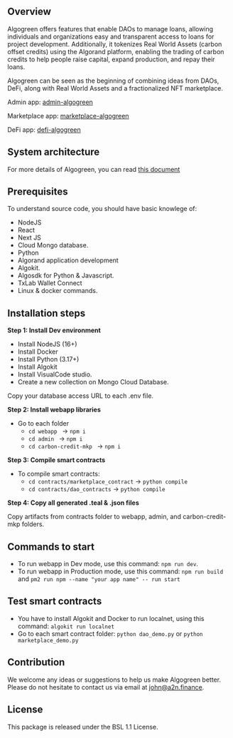 ## Overview
Algogreen offers features that enable DAOs to manage loans, allowing individuals and organizations easy and transparent access to loans for project development. Additionally, it tokenizes Real World Assets (carbon offset credits) using the Algorand platform, enabling the trading of carbon credits to help people raise capital, expand production, and repay their loans.

Algogreen can be seen as the beginning of combining ideas from DAOs, DeFi, along with Real World Assets and a fractionalized NFT marketplace.

Admin app: [admin-algogreen](https://admin-algogreen.a2n.finance)

Marketplace app: [marketplace-algogreen](https://marketplace-algogreen.a2n.finance)

DeFi app: [defi-algogreen](https://defi-algogreen.a2n.finance)

## System architecture

For more details of Algogreen, you can read [this document](HKT.md)

## Prerequisites

To understand source code, you should have basic knowlege of:
- NodeJS
- React
- Next JS
- Cloud Mongo database.
- Python
- Algorand application development
- Algokit. 
- Algosdk for Python & Javascript.
- TxLab Wallet Connect
- Linux & docker commands.

## Installation steps
**Step 1: Install Dev environment**

- Install NodeJS (16+)
- Install Docker
- Install Python (3.17+)
- Install Algokit
- Install VisualCode studio.
- Create a new collection on Mongo Cloud Database.

Copy your database access URL to each .env file.

**Step 2: Install webapp libraries**
- Go to each folder
    - ```cd webapp ``` -> ```npm i```
    - ```cd admin ``` -> ```npm i```
    - ```cd carbon-credit-mkp ``` -> ```npm i```

**Step 3: Compile smart contracts**
- To compile smart contracts:
    - ```cd contracts/marketplace_contract``` ->  ```python compile```
    - ```cd contracts/dao_contracts``` ->  ```python compile```

**Step 4: Copy all generated .teal & .json files**

Copy artifacts from contracts folder to webapp, admin, and carbon-credit-mkp folders.


## Commands to start

- To run webapp in Dev mode, use this command: ```npm run dev```. 
- To run webapp in Production mode, use this command: ```npm run build``` and ```pm2 run npm --name "your app name" -- run start```

## Test smart contracts

- You have to install Algokit and Docker to run localnet, using this command: ```algokit run localnet```
- Go to each smart contract folder: ```python dao_demo.py``` or ```python marketplace_demo.py```

## Contribution
We welcome any ideas or suggestions to help us make Algogreen better. Please do not hesitate to contact us via email at john@a2n.finance.

## License

This package is released under the BSL 1.1 License.

